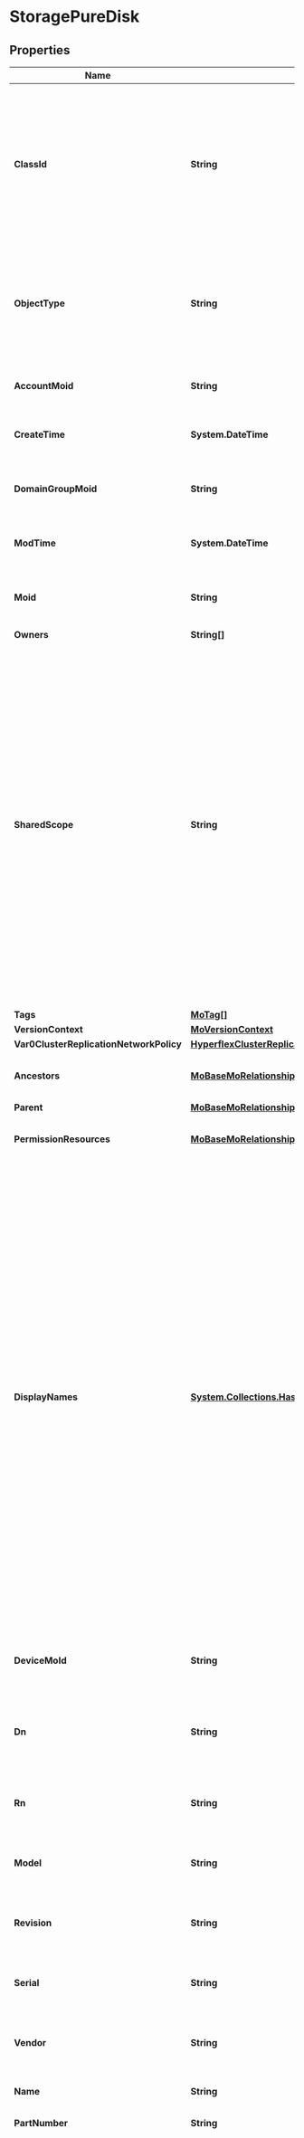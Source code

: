 # StoragePureDisk
## Properties

Name | Type | Description | Notes
------------ | ------------- | ------------- | -------------
**ClassId** | **String** | The fully-qualified name of the instantiated, concrete type. This property is used as a discriminator to identify the type of the payload when marshaling and unmarshaling data. | [default to "storage.PureDisk"]
**ObjectType** | **String** | The fully-qualified name of the instantiated, concrete type. The value should be the same as the &#39;ClassId&#39; property. | [default to "storage.PureDisk"]
**AccountMoid** | **String** | The Account ID for this managed object. | [optional] [readonly] 
**CreateTime** | **System.DateTime** | The time when this managed object was created. | [optional] [readonly] 
**DomainGroupMoid** | **String** | The DomainGroup ID for this managed object. | [optional] [readonly] 
**ModTime** | **System.DateTime** | The time when this managed object was last modified. | [optional] [readonly] 
**Moid** | **String** | The unique identifier of this Managed Object instance. | [optional] 
**Owners** | **String[]** |  | [optional] 
**SharedScope** | **String** | Intersight provides pre-built workflows, tasks and policies to end users through global catalogs. Objects that are made available through global catalogs are said to have a &#39;shared&#39; ownership. Shared objects are either made globally available to all end users or restricted to end users based on their license entitlement. Users can use this property to differentiate the scope (global or a specific license tier) to which a shared MO belongs. | [optional] [readonly] 
**Tags** | [**MoTag[]**](MoTag.md) |  | [optional] 
**VersionContext** | [**MoVersionContext**](MoVersionContext.md) |  | [optional] 
**Var0ClusterReplicationNetworkPolicy** | [**HyperflexClusterReplicationNetworkPolicyRelationship**](HyperflexClusterReplicationNetworkPolicyRelationship.md) |  | [optional] 
**Ancestors** | [**MoBaseMoRelationship[]**](MoBaseMoRelationship.md) | An array of relationships to moBaseMo resources. | [optional] [readonly] 
**Parent** | [**MoBaseMoRelationship**](MoBaseMoRelationship.md) |  | [optional] 
**PermissionResources** | [**MoBaseMoRelationship[]**](MoBaseMoRelationship.md) | An array of relationships to moBaseMo resources. | [optional] [readonly] 
**DisplayNames** | [**System.Collections.Hashtable**](Array.md) | A set of display names for the MO resource. These names are calculated based on other properties of the MO and potentially properties of Ancestor MOs. Displaynames are intended as a way to provide a normalized user appropriate name for an MO, especially for MOs which do not have a &#39;Name&#39; property, which is the case for much of the inventory discovered from managed targets. There are a limited number of keys, currently &#39;short&#39; and &#39;hierarchical&#39;. The value is an array and clients should use the first element of the array. | [optional] [readonly] 
**DeviceMoId** | **String** | The database identifier of the registered device of an object. | [optional] [readonly] 
**Dn** | **String** | The Distinguished Name unambiguously identifies an object in the system. | [optional] [readonly] 
**Rn** | **String** | The Relative Name uniquely identifies an object within a given context. | [optional] [readonly] 
**Model** | **String** | This field identifies the model of the given component. | [optional] [readonly] 
**Revision** | **String** | This field identifies the revision of the given component. | [optional] [readonly] 
**Serial** | **String** | This field identifies the serial of the given component. | [optional] [readonly] 
**Vendor** | **String** | This field identifies the vendor of the given component. | [optional] [readonly] 
**Name** | **String** | Disk name available in storage array. | [optional] [readonly] 
**PartNumber** | **String** | Storage disk part number. | [optional] [readonly] 
**Protocol** | **String** | Storage protocol used in disk for communication. Possible values are SAS, SATA and NVMe. * &#x60;Unknown&#x60; - Disk protocol is unknown. * &#x60;SAS&#x60; - Serial Attached SCSI protocol (SAS) used in disk. * &#x60;NVMe&#x60; - Non-volatile memory express (NVMe) protocol used in disk. * &#x60;SATA&#x60; - Serial Advanced Technology Attachment (SATA) used in disk. | [optional] [readonly] [default to "Unknown"]
**Speed** | **Int64** | Disk speed for read or write operation measured in rpm. | [optional] [readonly] 
**Status** | **String** | Storage disk health status. * &#x60;Unknown&#x60; - Component status is not available. * &#x60;Ok&#x60; - Component is healthy and no issues found. * &#x60;Degraded&#x60; - Functioning, but not at full capability due to a non-fatal failure. * &#x60;Critical&#x60; - Not functioning or requiring immediate attention. * &#x60;Offline&#x60; - Component is installed, but powered off. * &#x60;Identifying&#x60; - Component is in initialization process. * &#x60;NotAvailable&#x60; - Component is not installed or not available. * &#x60;Updating&#x60; - Software update is in progress. * &#x60;Unrecognized&#x60; - Component is not recognized. It may be because the component is not installed properly or it is not supported. | [optional] [readonly] [default to "Unknown"]
**StorageUtilization** | [**StorageBaseCapacity**](StorageBaseCapacity.md) |  | [optional] 
**Type** | **String** | Storage disk type - it can be SSD, HDD, NVRAM. * &#x60;Unknown&#x60; - Default unknown disk type. * &#x60;SSD&#x60; - Storage disk with Solid state disk. * &#x60;HDD&#x60; - Storage disk with Hard disk drive. * &#x60;NVRAM&#x60; - Storage disk with Non-volatile random-access memory type. * &#x60;SATA&#x60; - Disk drive implementation with Serial Advanced Technology Attachment (SATA). * &#x60;BSAS&#x60; - Bridged SAS-SATA disks with added hardware to enable them to be plugged into a SAS-connected storage shelf. * &#x60;FC&#x60; - Storage disk with Fiber Channel. * &#x60;FSAS&#x60; - Near Line SAS. NL-SAS drives are enterprise SATA drives with a SAS interface, head, media, androtational speed of traditional enterprise-class SATA drives with the fully capable SAS interfacetypical for classic SAS drives. * &#x60;LUN&#x60; - Logical Unit Number refers to a logical disk. * &#x60;MSATA&#x60; - SATA disk in multi-disk carrier storage shelf. * &#x60;SAS&#x60; - Storage disk with serial attached SCSI. * &#x60;VMDISK&#x60; - Virtual machine Data Disk. | [optional] [readonly] [default to "Unknown"]
**Version** | **String** | Storage disk version number. | [optional] [readonly] 
**Array** | [**StoragePureArrayRelationship**](StoragePureArrayRelationship.md) |  | [optional] 
**RegisteredDevice** | [**AssetDeviceRegistrationRelationship**](AssetDeviceRegistrationRelationship.md) |  | [optional] 

## Examples

- Prepare the resource
```powershell
$StoragePureDisk = Initialize-IntersightStoragePureDisk  -ClassId null `
 -ObjectType null `
 -AccountMoid null `
 -CreateTime null `
 -DomainGroupMoid null `
 -ModTime null `
 -Moid null `
 -Owners null `
 -SharedScope null `
 -Tags null `
 -VersionContext null `
 -Var0ClusterReplicationNetworkPolicy null `
 -Ancestors null `
 -Parent null `
 -PermissionResources null `
 -DisplayNames null `
 -DeviceMoId null `
 -Dn null `
 -Rn null `
 -Model null `
 -Revision null `
 -Serial null `
 -Vendor null `
 -Name null `
 -PartNumber null `
 -Protocol null `
 -Speed null `
 -Status null `
 -StorageUtilization null `
 -Type null `
 -Version null `
 -Array null `
 -RegisteredDevice null
```

- Convert the resource to JSON
```powershell
$StoragePureDisk | ConvertTo-JSON
```

[[Back to Model list]](../README.md#documentation-for-models) [[Back to API list]](../README.md#documentation-for-api-endpoints) [[Back to README]](../README.md)

